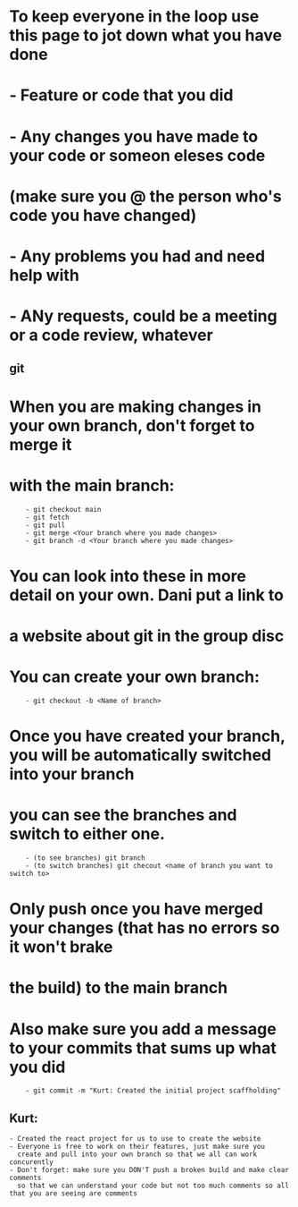 # To keep everyone in the loop use this page to jot down what you have done
#   - Feature or code that you did
#   - Any changes you have made to your code or someon eleses code
#     (make sure you @ the person who's code you have changed)
#   - Any problems you had and need help with
#   - ANy requests, could be a meeting or a code review, whatever

## git 
#   When you are making changes in your own branch, don't forget to merge it
#   with the main branch:
        - git checkout main
        - git fetch 
        - git pull 
        - git merge <Your branch where you made changes>
        - git branch -d <Your branch where you made changes>
#       You can look into these in more detail on your own. Dani put a link to 
#       a website about git in the group disc

#   You can create your own branch:
        - git checkout -b <Name of branch>
#   Once you have created your branch, you will be automatically switched into your branch
#   you can see the branches and switch to either one. 
        - (to see branches) git branch
        - (to switch branches) git checout <name of branch you want to switch to>

#   Only push once you have merged your changes (that has no errors so it won't brake
#   the build) to the main branch 

#   Also make sure you add a message to your commits that sums up what you did
        - git commit -m "Kurt: Created the initial project scaffholding" 

<!-- Notes here -->
## Kurt: 
    - Created the react project for us to use to create the website
    - Everyone is free to work on their features, just make sure you 
      create and pull into your own branch so that we all can work concurently 
    - Don't forget: make sure you DON'T push a broken build and make clear comments
      so that we can understand your code but not too much comments so all that you are seeing are comments
    

